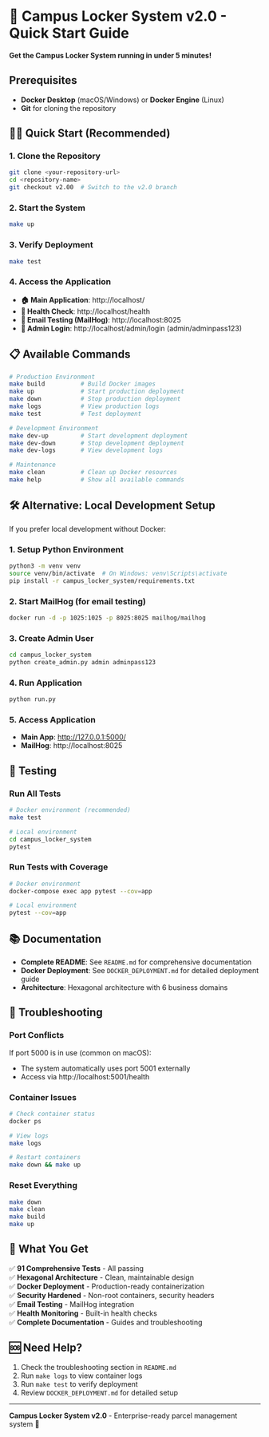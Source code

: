 # 🚀 Campus Locker System v2.0 - Quick Start Guide

**Get the Campus Locker System running in under 5 minutes!**

## Prerequisites
- **Docker Desktop** (macOS/Windows) or **Docker Engine** (Linux)
- **Git** for cloning the repository

## 🏃‍♂️ Quick Start (Recommended)

### 1. Clone the Repository
```bash
git clone <your-repository-url>
cd <repository-name>
git checkout v2.00  # Switch to the v2.0 branch
```

### 2. Start the System
```bash
make up
```

### 3. Verify Deployment
```bash
make test
```

### 4. Access the Application
- **🏠 Main Application**: http://localhost/
- **💊 Health Check**: http://localhost/health
- **📧 Email Testing (MailHog)**: http://localhost:8025
- **👤 Admin Login**: http://localhost/admin/login (admin/adminpass123)

## 📋 Available Commands

```bash
# Production Environment
make build          # Build Docker images
make up             # Start production deployment
make down           # Stop production deployment
make logs           # View production logs
make test           # Test deployment

# Development Environment
make dev-up         # Start development deployment
make dev-down       # Stop development deployment
make dev-logs       # View development logs

# Maintenance
make clean          # Clean up Docker resources
make help           # Show all available commands
```

## 🛠️ Alternative: Local Development Setup

If you prefer local development without Docker:

### 1. Setup Python Environment
```bash
python3 -m venv venv
source venv/bin/activate  # On Windows: venv\Scripts\activate
pip install -r campus_locker_system/requirements.txt
```

### 2. Start MailHog (for email testing)
```bash
docker run -d -p 1025:1025 -p 8025:8025 mailhog/mailhog
```

### 3. Create Admin User
```bash
cd campus_locker_system
python create_admin.py admin adminpass123
```

### 4. Run Application
```bash
python run.py
```

### 5. Access Application
- **Main App**: http://127.0.0.1:5000/
- **MailHog**: http://localhost:8025

## 🧪 Testing

### Run All Tests
```bash
# Docker environment (recommended)
make test

# Local environment
cd campus_locker_system
pytest
```

### Run Tests with Coverage
```bash
# Docker environment
docker-compose exec app pytest --cov=app

# Local environment
pytest --cov=app
```

## 📚 Documentation

- **Complete README**: See `README.md` for comprehensive documentation
- **Docker Deployment**: See `DOCKER_DEPLOYMENT.md` for detailed deployment guide
- **Architecture**: Hexagonal architecture with 6 business domains

## 🔧 Troubleshooting

### Port Conflicts
If port 5000 is in use (common on macOS):
- The system automatically uses port 5001 externally
- Access via http://localhost:5001/health

### Container Issues
```bash
# Check container status
docker ps

# View logs
make logs

# Restart containers
make down && make up
```

### Reset Everything
```bash
make down
make clean
make build
make up
```

## 🎯 What You Get

✅ **91 Comprehensive Tests** - All passing  
✅ **Hexagonal Architecture** - Clean, maintainable design  
✅ **Docker Deployment** - Production-ready containerization  
✅ **Security Hardened** - Non-root containers, security headers  
✅ **Email Testing** - MailHog integration  
✅ **Health Monitoring** - Built-in health checks  
✅ **Complete Documentation** - Guides and troubleshooting  

## 🆘 Need Help?

1. Check the troubleshooting section in `README.md`
2. Run `make logs` to view container logs
3. Run `make test` to verify deployment
4. Review `DOCKER_DEPLOYMENT.md` for detailed setup

---

**Campus Locker System v2.0** - Enterprise-ready parcel management system 🚀 